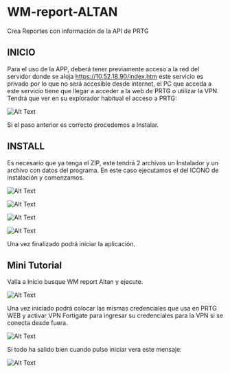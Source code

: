 # WM-report-ALTAN
Crea Reportes con información de la API de PRTG
 
## INICIO
Para el uso de la APP, deberá tener previamente acceso a la red del servidor donde se aloja https://10.52.18.90/index.htm este servicio es privado por lo que no será accesible desde internet, el PC que acceda a este servicio tiene que llegar a acceder a la web de PRTG o utilizar la VPN. Tendrá que ver en su explorador habitual el acceso a PRTG: 

![Alt Text](https://wexmaster.es/wmreport/img/prtg.png)

 Si el paso anterior es correcto procedemos a Instalar.
 
## INSTALL
Es necesario que ya tenga el ZIP, este tendrá 2 archivos un Instalador y un archivo con datos del programa. En este caso ejecutamos el del ICONO de instalación y comenzamos.

![Alt Text](https://wexmaster.es/wmreportaltan/iniciar.png)

![Alt Text](https://wexmaster.es/wmreportaltan/AllUser.png)

![Alt Text](https://wexmaster.es/wmreportaltan/Installing.png)

![Alt Text](https://wexmaster.es/wmreportaltan/end.png)

Una vez finalizado podrá iniciar la aplicación.

## Mini Tutorial

Valla a Inicio busque WM report Altan y ejecute.

![Alt Text](https://wexmaster.es/wmreportaltan/icono.png)

Una vez iniciado podrá colocar las mismas credenciales que usa en PRTG WEB y activar VPN Fortigate para ingresar su credenciales para la VPN si se conecta desde fuera.

![Alt Text](https://wexmaster.es/wmreportaltan/programa.png)

Si todo ha salido bien cuando pulso iniciar vera este mensaje:

![Alt Text](https://wexmaster.es/wmreport/img/loginOk.0.0.3.png)
